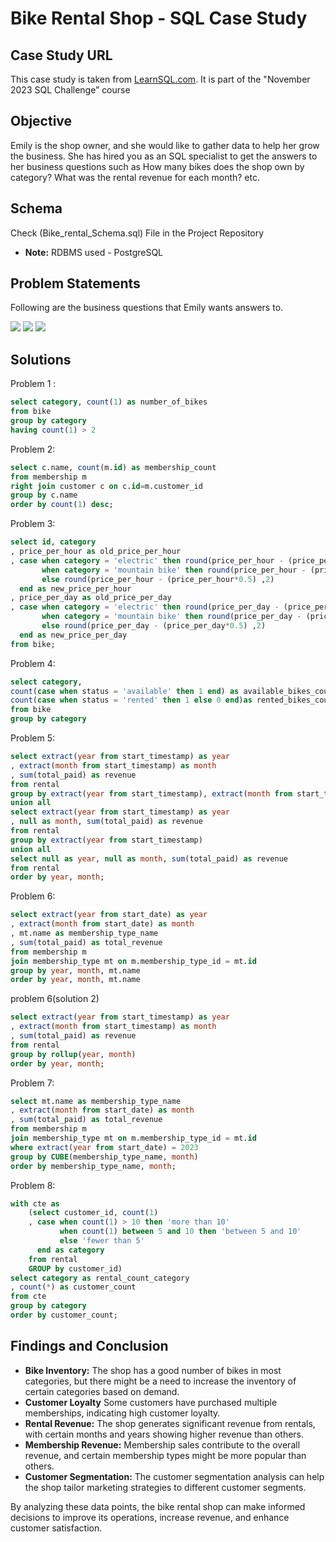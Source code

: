 # Bike Rental Shop - SQL Case Study

## Case Study URL
 This case study is taken from [LearnSQL.com](https://learnsql.com/). It is part of the "November 2023 SQL Challengeˮ course 

## Objective

Emily is the shop owner, and she would like to gather data to help her grow the 
business. She has hired you as an SQL specialist to get the answers to her 
business questions such as How many bikes does the shop own by category? 
What was the rental revenue for each month? etc.

## Schema

Check (Bike_rental_Schema.sql) File in the Project Repository

- **Note:** RDBMS used - PostgreSQL

##  Problem Statements
 Following are the business questions that Emily wants answers to.
 
![](https://github.com/Naveenkumar3012/SQL_Project_2/blob/main/Problem%20Statement%201.jpeg)
![](https://github.com/Naveenkumar3012/SQL_Project_2/blob/main/Problem%20Statement%202.jpeg)
![](https://github.com/Naveenkumar3012/SQL_Project_2/blob/main/Problem%20Statement%203.jpeg)

## Solutions
Problem 1 :
```sql
select category, count(1) as number_of_bikes
from bike
group by category
having count(1) > 2
```

Problem 2:
```sql
select c.name, count(m.id) as membership_count 
from membership m
right join customer c on c.id=m.customer_id
group by c.name
order by count(1) desc;
```

Problem 3:
```sql
select id, category
, price_per_hour as old_price_per_hour
, case when category = 'electric' then round(price_per_hour - (price_per_hour*0.1) ,2)
	   when category = 'mountain bike' then round(price_per_hour - (price_per_hour*0.2) ,2)
       else round(price_per_hour - (price_per_hour*0.5) ,2)
  end as new_price_per_hour
, price_per_day as old_price_per_day
, case when category = 'electric' then round(price_per_day - (price_per_day*0.2) ,2)
	   when category = 'mountain bike' then round(price_per_day - (price_per_day*0.5) ,2)
       else round(price_per_day - (price_per_day*0.5) ,2)
  end as new_price_per_day
from bike;
```

Problem 4:
```sql
select category,
count(case when status = 'available' then 1 end) as available_bikes_count,
count(case when status = 'rented' then 1 else 0 end)as rented_bikes_count
from bike
group by category
```

Problem 5:
```sql
select extract(year from start_timestamp) as year
, extract(month from start_timestamp) as month
, sum(total_paid) as revenue
from rental
group by extract(year from start_timestamp), extract(month from start_timestamp)
union all
select extract(year from start_timestamp) as year
, null as month, sum(total_paid) as revenue
from rental
group by extract(year from start_timestamp)
union all
select null as year, null as month, sum(total_paid) as revenue
from rental
order by year, month;
```

Problem 6:
```sql
select extract(year from start_date) as year
, extract(month from start_date) as month
, mt.name as membership_type_name
, sum(total_paid) as total_revenue
from membership m
join membership_type mt on m.membership_type_id = mt.id
group by year, month, mt.name
order by year, month, mt.name
```

problem 6(solution 2)
```sql
select extract(year from start_timestamp) as year
, extract(month from start_timestamp) as month
, sum(total_paid) as revenue
from rental
group by rollup(year, month)
order by year, month;
```

Problem 7:
```sql
select mt.name as membership_type_name
, extract(month from start_date) as month
, sum(total_paid) as total_revenue
from membership m
join membership_type mt on m.membership_type_id = mt.id
where extract(year from start_date) = 2023
group by CUBE(membership_type_name, month)
order by membership_type_name, month;
```

Problem 8:
```sql
with cte as 
    (select customer_id, count(1)
    , case when count(1) > 10 then 'more than 10' 
           when count(1) between 5 and 10 then 'between 5 and 10'
           else 'fewer than 5'
      end as category
    from rental
    GROUP by customer_id)
select category as rental_count_category
, count(*) as customer_count
from cte 
group by category
order by customer_count;
```

## Findings and Conclusion

- **Bike Inventory:** The shop has a good number of bikes in most categories, but there might be a need to increase the inventory of certain categories based on demand.
- **Customer Loyalty** Some customers have purchased multiple memberships, indicating high customer loyalty.
- **Rental Revenue:** The shop generates significant revenue from rentals, with certain months and years showing higher revenue than others.
- **Membership Revenue:** Membership sales contribute to the overall revenue, and certain membership types might be more popular than others.
- **Customer Segmentation:** The customer segmentation analysis can help the shop tailor marketing strategies to different customer segments.

By analyzing these data points, the bike rental shop can make informed decisions to improve its operations, increase revenue, and enhance customer satisfaction.
